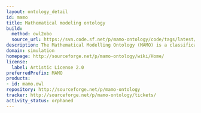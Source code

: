 ```yaml
---
layout: ontology_detail
id: mamo
title: Mathematical modeling ontology
build:
  method: owl2obo
  source_url: https://svn.code.sf.net/p/mamo-ontology/code/tags/latest/mamo-xml.owl
description: The Mathematical Modelling Ontology (MAMO) is a classification of the types of mathematical models used mostly in the life sciences, their variables, relationships and other relevant features.
domain: simulation
homepage: http://sourceforge.net/p/mamo-ontology/wiki/Home/
license:
  label: Artistic License 2.0
preferredPrefix: MAMO
products:
- id: mamo.owl
repository: http://sourceforge.net/p/mamo-ontology
tracker: http://sourceforge.net/p/mamo-ontology/tickets/
activity_status: orphaned
---
```

